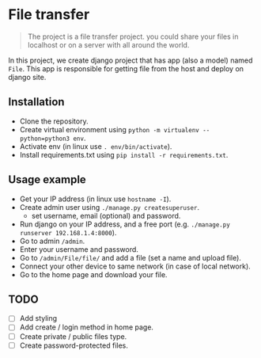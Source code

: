 # File transfer

> The project is a file transfer project. you could share your files in localhost or on a server with all around the 
> world.

In this project, we create django project that has app (also a model) named `File`. 
This app is responsible for getting file from the host and deploy on django site.  


## Installation

- Clone the repository.
- Create virtual environment using `python -m virtualenv --python=python3 env`.
- Activate env (in linux use `. env/bin/activate`).
- Install requirements.txt using `pip install -r requirements.txt`.

## Usage example

- Get your IP address (in linux use `hostname -I`).
- Create admin user using `./manage.py createsuperuser`.
  - set username, email (optional) and password.
- Run django on your IP address, and a free port (e.g. `./manage.py runserver 192.168.1.4:8000`).
- Go to admin `/admin`.
- Enter your username and password.
- Go to `/admin/File/file/` and add a file (set a name and upload file).
- Connect your other device to same network (in case of local network).
- Go to the home page and download your file.

## TODO

- [ ] Add styling
- [ ] Add create / login method in home page.
- [ ] Create private / public files type.
- [ ] Create password-protected files.